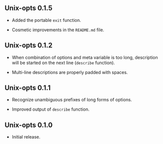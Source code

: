 ## Unix-opts 0.1.5

* Added the portable `exit` function.

* Cosmetic improvements in the `README.md` file.

## Unix-opts 0.1.2

* When combination of options and meta variable is too long, description
  will be started on the next line (`describe` function).

* Multi-line descriptions are properly padded with spaces.

## Unix-opts 0.1.1

* Recognize unambiguous prefixes of long forms of options.

* Improved output of `describe` function.

## Unix-opts 0.1.0

* Initial release.
